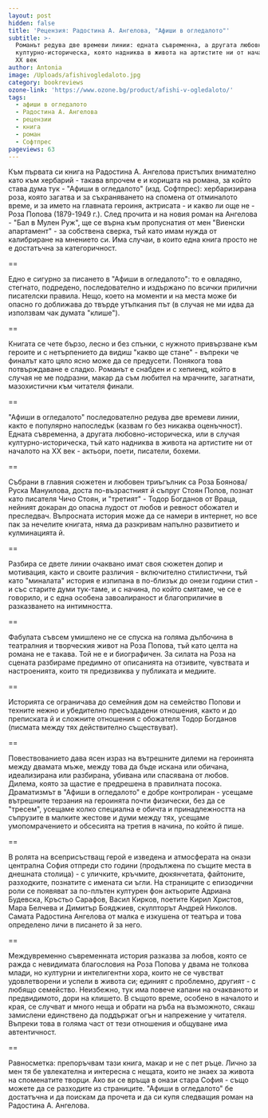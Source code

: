 ```yaml
---
layout: post
hidden: false
title: 'Рецензия: Радостина А. Ангелова, "Афиши в огледалото"'
subtitle: >-
  Романът редува две времеви линии: едната съвременна, а другата любовна и
  културно-историческа, която надниква в живота на артистите ни от началото на
  XX век 
author: Antonia
image: /Uploads/afishivogledaloto.jpg
category: bookreviews
ozone-link: 'https://www.ozone.bg/product/afishi-v-ogledaloto/'
tags:
  - афиши в огледалото
  - Радостина А. Ангелова
  - рецензии
  - книга
  - роман
  - Софтпрес
pageviews: 63
---
```

Към първата си книга на Радостина А. Ангелова пристъпих внимателно като към хербарий - такава впрочем е и корицата на романа, за който става дума тук - "Афиши в огледалото" (изд. Софтпрес): хербаризирана роза, която загатва и за съхраняването на спомена от отминалото време, и за името на главната героиня, актрисата - и какво ли още не - Роза Попова (1879-1949 г.). След прочита и на новия роман на Ангелова - "Бал в Мулен Руж", ще се върна към пропуснатия от мен "Виенски апартамент" - за собствена сверка, тъй като имам нужда от калибриране на мнението си. Има случаи, в които една книга просто не е достатъчна за категоричност.

\==

Едно е сигурно за писането в "Афиши в огледалото": то е овладяно, стегнато, подредено, последователно и издържано по всички прилични писателски правила. Нещо, което на моменти и на места може би опасно го доближава до твърде утъпкания път (в случая не ми идва да използвам чак думата "клише"). 

\==

Книгата се чете бързо, лесно и без спънки, с нужното привързване към героите и с нетърпението да видиш "какво ще стане" - въпреки че финалът като цяло ясно може да се предусети. Понякога това потвърждаване е сладко. Романът е снабден и с хепиенд, който в случая не ме подразни, макар да съм любител на мрачните, загатнати, мазохистични към читателя финали.

\==

"Афиши в огледалото" последователно редува две времеви линии, както е популярно напоследък (казвам го без никаква оценъчност). Едната съвременна, а другата любовно-историческа, или в случая културно-историческа, тъй като надниква в живота на артистите ни от началото на XX век - актьори, поети, писатели, бохеми. 

\==

Събрани в главния сюжетен и любовен триъгълник са Роза Боянова/Руска Мануилова, доста по-възрастният й съпруг Стоян Попов, познат като писателя Чичо Стоян, и "третият" - Тодор Богданов от Враца, нейният докаран до опасна лудост от любов и ревност обожател и преследвач. Въпросната история може да се намери в интернет, но все пак за нечелите книгата, няма да разкривам напълно развитието и кулминацията й.

\==

Разбира се двете линии очаквано имат своя сюжетен допир и мотивация, както и своите различия - включително стилистични, тъй като "миналата" история е изпипана в по-близък до онези години стил - и със старите думи тук-таме, и с начина, по който смятаме, че се е говорило, и с една особена завоалираност и благоприличие в разказването на интимността.

\==

Фабулата съвсем умишлено не се спуска на голяма дълбочина в театралния и творческия живот на Роза Попова, тъй като целта на романа не е такава. Той не е и биографичен. За силата на Роза на сцената разбираме предимно от описанията на отзивите, чувствата и настроенията, които тя предизвиква у публиката и медиите. 

\==

Историята се ограничава до семейния дом на семейство Попови и техните нежно и убедително пресъздадени отношения, както и до преписката й и сложните отношения с обожателя Тодор Богданов (писмата между тях действително съществуват). 

\==

Повествованието дава ясен израз на вътрешните дилеми на героинята между двамата мъже, между това да бъде искана или обичана, идеализирана или разбирана, убивана или спасявана от любов. Дилема, която за щастие е предрешена в правилната посока. Драматизмът в "Афиши в огледалото" е добре контролиран - усещаме вътрешните терзания на героинята почти физически, без да се "тресем", усещаме колко специална е обичта и принадлежността на съпрузите в малките жестове и думи между тях, усещаме умопомрачението и обсесията на третия в начина, по който й пише.

\==

В ролята на всеприсъстващ герой е изведена и атмосферата на онази централна София отпреди сто години (продължена по същите места в днешната столица) - с уличките, кръчмите, дюкянчетата, файтоните, разходките, познатите с имената си ъгли. На страниците с епизодични роли се появяват за по-плътен културен фон актьорите Адриана Будевска, Кръстьо Сарафов, Васил Кирков, поетите Кирил Христов, Мара Белчева и Димитър Бояджиев, скулпторът Андрей Николов. Самата Радостина Ангелова от малка е изкушена от театъра и това определено личи в писането й за него.

\==

Междувременно съвременната история разказва за любов, която се ражда с невидимата благословия на Роза Попова у двама не толкова млади, но културни и интелигентни хора, които не се чувстват удовлетворени и успели в живота си; единият с проблемно, другият - с любящо семейство. Неизбежно, тук има повече капани на очакваното и предвидимото, дори на клишето. В същото време, особено в началото и края, се случват и много неща и обрати на ръба на възможното, сякаш замислени единствено да поддържат огън и напрежение у читателя. Въпреки това в голяма част от тези отношения и общуване има автентичност.

\==

Равносметка: препоръчвам тази книга, макар и не с пет ръце. Лично за мен тя бе увлекателна и интересна с нещата, които не знаех за живота на споменатите творци. Ако ви се връща в онази стара София - също можете да се разходите из страниците. "Афиши в огледалото" бе достатъчна и да поискам да прочета и да си купя следващия роман на Радостина А. Ангелова.
